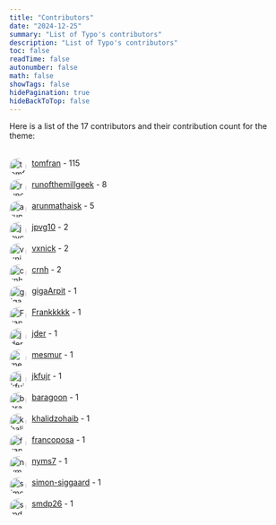 ```yaml
---
title: "Contributors"
date: "2024-12-25"
summary: "List of Typo's contributors"
description: "List of Typo's contributors"
toc: false
readTime: false
autonumber: false
math: false
showTags: false
hidePagination: true
hideBackToTop: false
---
```


Here is a list of the 17 contributors and their contribution count for the theme:
<ul style="list-style-type: none; padding: 0; margin-top: 2rem">
<li style="margin-left: 0px; margin-bottom: .5rem;">
        <span style="display: flex; align-items: bottom;">
            <img src="https://avatars.githubusercontent.com/u/18344761?v=4" alt="tomfran" width="30" height="30" style="margin-right: 10px; border-radius: 50%;">
            <a href="https://github.com/tomfran">tomfran</a>&nbsp;- 115
        </span>
    </li>
    <li style="margin-left: 0px; margin-bottom: .5rem;">
        <span style="display: flex; align-items: bottom;">
            <img src="https://avatars.githubusercontent.com/u/2759499?v=4" alt="runofthemillgeek" width="30" height="30" style="margin-right: 10px; border-radius: 50%;">
            <a href="https://github.com/runofthemillgeek">runofthemillgeek</a>&nbsp;- 8
        </span>
    </li>
    <li style="margin-left: 0px; margin-bottom: .5rem;">
        <span style="display: flex; align-items: bottom;">
            <img src="https://avatars.githubusercontent.com/u/61804369?v=4" alt="arunmathaisk" width="30" height="30" style="margin-right: 10px; border-radius: 50%;">
            <a href="https://github.com/arunmathaisk">arunmathaisk</a>&nbsp;- 5
        </span>
    </li>
    <li style="margin-left: 0px; margin-bottom: .5rem;">
        <span style="display: flex; align-items: bottom;">
            <img src="https://avatars.githubusercontent.com/u/14153526?v=4" alt="jpvg10" width="30" height="30" style="margin-right: 10px; border-radius: 50%;">
            <a href="https://github.com/jpvg10">jpvg10</a>&nbsp;- 2
        </span>
    </li>
    <li style="margin-left: 0px; margin-bottom: .5rem;">
        <span style="display: flex; align-items: bottom;">
            <img src="https://avatars.githubusercontent.com/u/85934?v=4" alt="vxnick" width="30" height="30" style="margin-right: 10px; border-radius: 50%;">
            <a href="https://github.com/vxnick">vxnick</a>&nbsp;- 2
        </span>
    </li>
    <li style="margin-left: 0px; margin-bottom: .5rem;">
        <span style="display: flex; align-items: bottom;">
            <img src="https://avatars.githubusercontent.com/u/30109443?v=4" alt="crnh" width="30" height="30" style="margin-right: 10px; border-radius: 50%;">
            <a href="https://github.com/crnh">crnh</a>&nbsp;- 2
        </span>
    </li>
    <li style="margin-left: 0px; margin-bottom: .5rem;">
        <span style="display: flex; align-items: bottom;">
            <img src="https://avatars.githubusercontent.com/u/91705618?v=4" alt="gigaArpit" width="30" height="30" style="margin-right: 10px; border-radius: 50%;">
            <a href="https://github.com/gigaArpit">gigaArpit</a>&nbsp;- 1
        </span>
    </li>
    <li style="margin-left: 0px; margin-bottom: .5rem;">
        <span style="display: flex; align-items: bottom;">
            <img src="https://avatars.githubusercontent.com/u/17879459?v=4" alt="Frankkkkk" width="30" height="30" style="margin-right: 10px; border-radius: 50%;">
            <a href="https://github.com/Frankkkkk">Frankkkkk</a>&nbsp;- 1
        </span>
    </li>
    <li style="margin-left: 0px; margin-bottom: .5rem;">
        <span style="display: flex; align-items: bottom;">
            <img src="https://avatars.githubusercontent.com/u/55957?v=4" alt="jder" width="30" height="30" style="margin-right: 10px; border-radius: 50%;">
            <a href="https://github.com/jder">jder</a>&nbsp;- 1
        </span>
    </li>
    <li style="margin-left: 0px; margin-bottom: .5rem;">
        <span style="display: flex; align-items: bottom;">
            <img src="https://avatars.githubusercontent.com/u/22883661?v=4" alt="mesmur" width="30" height="30" style="margin-right: 10px; border-radius: 50%;">
            <a href="https://github.com/mesmur">mesmur</a>&nbsp;- 1
        </span>
    </li>
    <li style="margin-left: 0px; margin-bottom: .5rem;">
        <span style="display: flex; align-items: bottom;">
            <img src="https://avatars.githubusercontent.com/u/39889850?v=4" alt="jkfujr" width="30" height="30" style="margin-right: 10px; border-radius: 50%;">
            <a href="https://github.com/jkfujr">jkfujr</a>&nbsp;- 1
        </span>
    </li>
    <li style="margin-left: 0px; margin-bottom: .5rem;">
        <span style="display: flex; align-items: bottom;">
            <img src="https://avatars.githubusercontent.com/u/12296574?v=4" alt="baragoon" width="30" height="30" style="margin-right: 10px; border-radius: 50%;">
            <a href="https://github.com/baragoon">baragoon</a>&nbsp;- 1
        </span>
    </li>
    <li style="margin-left: 0px; margin-bottom: .5rem;">
        <span style="display: flex; align-items: bottom;">
            <img src="https://avatars.githubusercontent.com/u/42381601?v=4" alt="khalidzohaib" width="30" height="30" style="margin-right: 10px; border-radius: 50%;">
            <a href="https://github.com/khalidzohaib">khalidzohaib</a>&nbsp;- 1
        </span>
    </li>
    <li style="margin-left: 0px; margin-bottom: .5rem;">
        <span style="display: flex; align-items: bottom;">
            <img src="https://avatars.githubusercontent.com/u/13006869?v=4" alt="francoposa" width="30" height="30" style="margin-right: 10px; border-radius: 50%;">
            <a href="https://github.com/francoposa">francoposa</a>&nbsp;- 1
        </span>
    </li>
    <li style="margin-left: 0px; margin-bottom: .5rem;">
        <span style="display: flex; align-items: bottom;">
            <img src="https://avatars.githubusercontent.com/u/15337300?v=4" alt="nyms7" width="30" height="30" style="margin-right: 10px; border-radius: 50%;">
            <a href="https://github.com/nyms7">nyms7</a>&nbsp;- 1
        </span>
    </li>
    <li style="margin-left: 0px; margin-bottom: .5rem;">
        <span style="display: flex; align-items: bottom;">
            <img src="https://avatars.githubusercontent.com/u/68630827?v=4" alt="simon-siggaard" width="30" height="30" style="margin-right: 10px; border-radius: 50%;">
            <a href="https://github.com/simon-siggaard">simon-siggaard</a>&nbsp;- 1
        </span>
    </li>
    <li style="margin-left: 0px; margin-bottom: .5rem;">
        <span style="display: flex; align-items: bottom;">
            <img src="https://avatars.githubusercontent.com/u/95117608?v=4" alt="smdp26" width="30" height="30" style="margin-right: 10px; border-radius: 50%;">
            <a href="https://github.com/smdp26">smdp26</a>&nbsp;- 1
        </span>
    </li>
    </ul>
